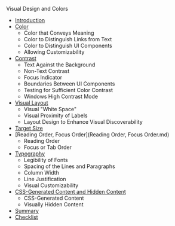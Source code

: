 Visual Design and Colors

- [Introduction](README.md)
- [Color](color)
  - Color that Conveys Meaning
  - Color to Distinguish Links from Text
  - Color to Distinguish UI Components
  - Allowing Customizability
- [Contrast](contrast)
  - Text Against the Background
  - Non-Text Contrast
  - Focus Indicator
  - Boundaries Between UI Components
  - Testing for Sufficient Color Contrast
  - Windows High Contrast Mode
- [Visual Layout](visual-layout)
  - Visual "White Space"
  - Visual Proximity of Labels
  - Layout Design to Enhance Visual Discoverability
- [Target Size](target-size.md)
- [Reading Order, Focus Order](Reading Order, Focus Order.md)
  - Reading Order
  - Focus or Tab Order
- [Typography](typography)
  - Legibility of Fonts
  - Spacing of the Lines and Paragraphs
  - Column Width
  - Line Justification
  - Visual Customizability
- [CSS-Generated Content and Hidden Content](css-generated-content-and-hidden-content)
  - CSS-Generated Content
  - Visually Hidden Content
- [Summary](summary.md)
- [Checklist](module-visual-design-checklist.md)
